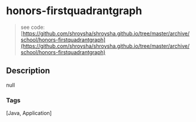 # honors-firstquadrantgraph
> see code: [https://github.com/shroysha/shroysha.github.io/tree/master/archive/school/honors-firstquadrantgraph](https://github.com/shroysha/shroysha.github.io/tree/master/archive/school/honors-firstquadrantgraph)

## Description
null

### Tags
[Java, Application]
